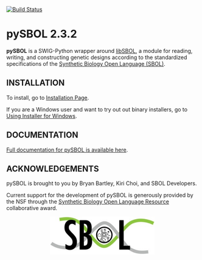 [![Build Status](https://travis-ci.org/SynBioDex/pySBOL.svg?branch=master)](https://travis-ci.org/SynBioDex/pySBOL)

# pySBOL 2.3.2

**pySBOL** is a SWIG-Python wrapper around [libSBOL](https://github.com/SynBioDex/libSBOL), a module for reading, writing, and constructing genetic designs according to the standardized specifications of the [Synthetic Biology Open Language (SBOL)](http://www.sbolstandard.org/).  

## INSTALLATION

To install, go to [Installation Page](https://pysbol2.readthedocs.io/en/latest/installation.html).

If you are a Windows user and want to try out out binary installers, go to [Using Installer for Windows](https://pysbol2.readthedocs.io/en/latest/installation.html#id1).

## DOCUMENTATION

[Full documentation for pySBOL is available here](https://pysbol2.readthedocs.io/en/latest/index.html).

## ACKNOWLEDGEMENTS

pySBOL is brought to you by Bryan Bartley, Kiri Choi, and SBOL Developers.

Current support for the development of pySBOL is generously provided by the NSF through the [Synthetic Biology Open Language Resource](http://www.nsf.gov/awardsearch/showAward?AWD_ID=1355909) collaborative award.

<p align="center">
  <img src="./logo.jpg" height="100" />
</p>

